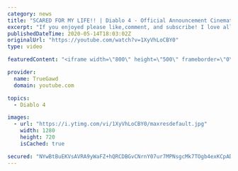 ```yaml
---
category: news
title: "SCARED FOR MY LIFE!! | Diablo 4 - Official Announcement Cinematic Trailer | REACTION"
excerpt: "If you enjoyed please like,comment, and subscribe! I love all you guys help me grow! Hope yall have a great day! THANKS FOR WATCHING!"
publishedDateTime: 2020-05-14T18:03:02Z
originalUrl: "https://youtube.com/watch?v=1XyVhLoCBY0"
type: video

featuredContent: "<iframe width=\"800\" height=\"500\" frameborder=\"0\" src=\"https://www.youtube.com/embed/1XyVhLoCBY0\" allow=\"accelerometer; autoplay; encrypted-media; gyroscope; picture-in-picture\" allowfullscreen></iframe>"

provider:
  name: TrueGawd
  domain: youtube.com

topics:
  - Diablo 4

images:
  - url: "https://i.ytimg.com/vi/1XyVhLoCBY0/maxresdefault.jpg"
    width: 1280
    height: 720
    isCached: true

secured: "NYwBtBuEKVsAVRA9yWaFZ+hQRCDBGvCNrnY07ur7MPNsgcMk7TOgb4exKCpADStVnPzifREiUD9RHgeA7SbGjQOX31ioqFNWUrZgctHa5te1QGatlz10s5nE6g4txpD23iAzZqKVCwna7VPB2AkhAmkPLK8Wp/In8LbIzIvaIgphP1rZt5JmL4G73/4xCV9R8e/lwKczfK1+j8grCRWxiLOTwgnPZZAvGv+9P6Y6cosG4YregYiC4Ri3qnupoJnU+knkn45GmFyUZo4A+24ujop3462Kg3P4x5Q7hKK7xpJWwKQiiO2R4JlrMk5z1a4PIWkTw+yV5/2uXkHzBGm63lopnZCxkLpWSkQKicl16CAZmp10yetGkPp0ZLXgCZ14abpkj+L9/7RzjDUyH3ifmsmt4lL3i9dweNk2s89coZocMxkPMUtYlYNim//xR9q0;ZwYnQ3I8UbhyS8xPE3NZoQ=="
---
```


